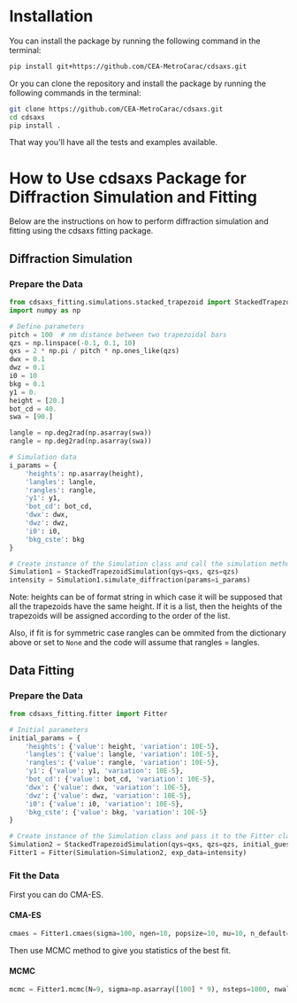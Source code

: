 # Installation
You can install the package by running the following command in the terminal:
```bash
pip install git+https://github.com/CEA-MetroCarac/cdsaxs.git
```
Or you can clone the repository and install the package by running the following commands in the terminal:
```bash
git clone https://github.com/CEA-MetroCarac/cdsaxs.git
cd cdsaxs
pip install .
```
That way you'll have all the tests and examples available.

# How to Use cdsaxs Package for Diffraction Simulation and Fitting

Below are the instructions on how to perform diffraction simulation and fitting using the cdsaxs fitting package.

## Diffraction Simulation

### Prepare the Data

```python
from cdsaxs_fitting.simulations.stacked_trapezoid import StackedTrapezoidSimulation
import numpy as np

# Define parameters
pitch = 100  # nm distance between two trapezoidal bars
qzs = np.linspace(-0.1, 0.1, 10)
qxs = 2 * np.pi / pitch * np.ones_like(qzs)
dwx = 0.1
dwz = 0.1
i0 = 10
bkg = 0.1
y1 = 0.
height = [20.]
bot_cd = 40.
swa = [90.]

langle = np.deg2rad(np.asarray(swa))
rangle = np.deg2rad(np.asarray(swa))

# Simulation data
i_params = {
    'heights': np.asarray(height),
    'langles': langle,
    'rangles': rangle,
    'y1': y1,
    'bot_cd': bot_cd,
    'dwx': dwx,
    'dwz': dwz,
    'i0': i0,
    'bkg_cste': bkg
}

# Create instance of the Simulation class and call the simulation method
Simulation1 = StackedTrapezoidSimulation(qys=qxs, qzs=qzs)
intensity = Simulation1.simulate_diffraction(params=i_params)
```
Note: heights can be of format string in which case it will be supposed that all the trapezoids have the same height. If it is a list, then the heights of the trapezoids will be assigned according to the order of the list.

Also, if fit is for symmetric case rangles can be ommited from the dictionary above or set to ```None``` and the code will assume that rangles = langles.

## Data Fitting

### Prepare the Data

```python
from cdsaxs_fitting.fitter import Fitter

# Initial parameters
initial_params = {
    'heights': {'value': height, 'variation': 10E-5},
    'langles': {'value': langle, 'variation': 10E-5},
    'rangles': {'value': rangle, 'variation': 10E-5},
    'y1': {'value': y1, 'variation': 10E-5},
    'bot_cd': {'value': bot_cd, 'variation': 10E-5},
    'dwx': {'value': dwx, 'variation': 10E-5},
    'dwz': {'value': dwz, 'variation': 10E-5},
    'i0': {'value': i0, 'variation': 10E-5},
    'bkg_cste': {'value': bkg, 'variation': 10E-5}
}

# Create instance of the Simulation class and pass it to the Fitter class along with data to fit
Simulation2 = StackedTrapezoidSimulation(qys=qxs, qzs=qzs, initial_guess=initial_params)
Fitter1 = Fitter(Simulation=Simulation2, exp_data=intensity)
```

### Fit the Data

First you can do CMA-ES.
#### CMA-ES

```python
cmaes = Fitter1.cmaes(sigma=100, ngen=10, popsize=10, mu=10, n_default=9, restarts=10, tolhistfun=10E-5, ftarget=10, restart_from_best=True, verbose=False, dir_save="./")
```
Then use MCMC method to give you statistics of the best fit.
#### MCMC

```python
mcmc = Fitter1.mcmc(N=9, sigma=np.asarray([100] * 9), nsteps=1000, nwalkers=18)
```
